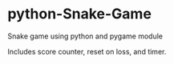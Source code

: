 # python-Snake-Game
Snake game using python and pygame module

Includes score counter, reset on loss, and timer.

